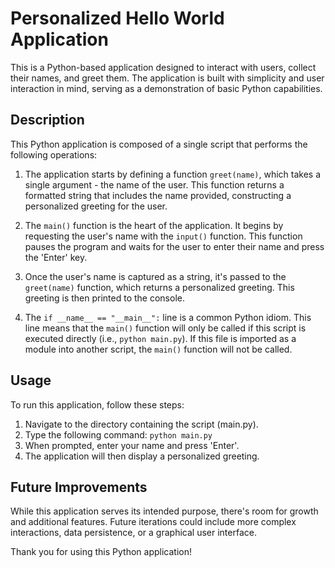 # Personalized Hello World Application

This is a Python-based application designed to interact with users, collect their names, and greet them. The application is built with simplicity and user interaction in mind, serving as a demonstration of basic Python capabilities.

## Description

This Python application is composed of a single script that performs the following operations:

1. The application starts by defining a function `greet(name)`, which takes a single argument - the name of the user. This function returns a formatted string that includes the name provided, constructing a personalized greeting for the user.

2. The `main()` function is the heart of the application. It begins by requesting the user's name with the `input()` function. This function pauses the program and waits for the user to enter their name and press the 'Enter' key.

3. Once the user's name is captured as a string, it's passed to the `greet(name)` function, which returns a personalized greeting. This greeting is then printed to the console.

4. The `if __name__ == "__main__":` line is a common Python idiom. This line means that the `main()` function will only be called if this script is executed directly (i.e., `python main.py`). If this file is imported as a module into another script, the `main()` function will not be called.

## Usage

To run this application, follow these steps:

1. Navigate to the directory containing the script (main.py).
2. Type the following command: `python main.py`
3. When prompted, enter your name and press 'Enter'.
4. The application will then display a personalized greeting.

## Future Improvements

While this application serves its intended purpose, there's room for growth and additional features. Future iterations could include more complex interactions, data persistence, or a graphical user interface.

Thank you for using this Python application!
